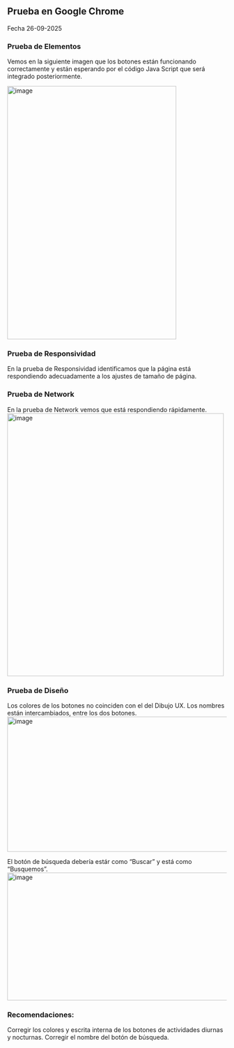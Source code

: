 ## Prueba en Google Chrome
Fecha 26-09-2025

### Prueba de Elementos
Vemos en la siguiente imagen que los botones están funcionando correctamente y están esperando por el código Java Script que será integrado posteriormente. 

<img width="388" height="581" alt="image" src="https://github.com/user-attachments/assets/1e3709f7-7844-405e-b4cf-cada59f68e0c" />


### Prueba de Responsividad
En la prueba de Responsividad identificamos que la página está respondiendo adecuadamente a los ajustes de tamaño de página. 


### Prueba de Network
En la prueba de Network vemos que está respondiendo rápidamente.
<img width="497" height="603" alt="image" src="https://github.com/user-attachments/assets/a2f23937-2f33-48cf-a62e-431e66670a68" />


### Prueba de Diseño
Los colores de los botones no coinciden con el del Dibujo UX.
Los nombres están intercambiados, entre los dos botones.
<img width="886" height="310" alt="image" src="https://github.com/user-attachments/assets/69c3784b-4217-414e-8ac9-6d2459982147" />

El botón de búsqueda debería estár como “Buscar” y está como “Busquemos”.
<img width="886" height="293" alt="image" src="https://github.com/user-attachments/assets/fcf9dbbd-8094-431a-a887-36f44f8a453d" />


### Recomendaciones: 
Corregir los colores y escrita interna de los botones de actividades diurnas y nocturnas.
Corregir el nombre del botón de búsqueda. 
